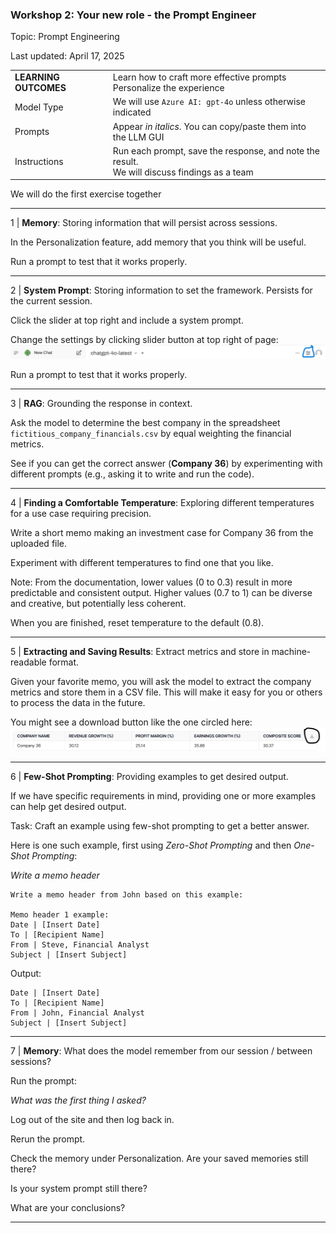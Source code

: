 ### Workshop 2: Your new role - the Prompt Engineer

Topic: Prompt Engineering

Last updated: April 17, 2025

|  |  |
| -------- | ------- |
| **LEARNING OUTCOMES** | Learn how to craft more effective prompts <br> Personalize the experience |
| Model Type | We will use `Azure AI: gpt-4o` unless otherwise indicated |
| Prompts | Appear *in italics*. You can copy/paste them into the LLM GUI |
| Instructions | Run each prompt, save the response, and note the result. <br> We will discuss findings as a team |

We will do the first exercise together

---

1 | **Memory**: Storing information that will persist across sessions.

In the Personalization feature, add memory that you think will be useful. 

Run a prompt to test that it works properly.

---

2 | **System Prompt**: Storing information to set the framework. Persists for the current session.

Click the slider at top right and include a system prompt. 

Change the settings by clicking slider button at top right of page:  
![image](https://github.com/DrAPT/llm/blob/main/quad_c/session1/chatgpt_settings.png)

Run a prompt to test that it works properly.

---

3 | **RAG**: Grounding the response in context.

Ask the model to determine the best company in the spreadsheet `fictitious_company_financials.csv` by equal weighting the financial metrics. 

See if you can get the correct answer (**Company 36**) by experimenting with different prompts (e.g., asking it to write and run the code).

---

4 | **Finding a Comfortable Temperature**: Exploring different temperatures for a use case requiring precision.

Write a short memo making an investment case for Company 36 from the uploaded file.

Experiment with different temperatures to find one that you like. 

Note: From the documentation, lower values (0 to 0.3) result in more predictable and consistent output. Higher values (0.7 to 1) can be diverse and creative, but potentially less coherent. 

When you are finished, reset temperature to the default (0.8).

---

5 | **Extracting and Saving Results**: Extract metrics and store in machine-readable format.   

Given your favorite memo, you will ask the model to extract the company metrics and store them in a CSV file.
This will make it easy for you or others to process the data in the future.

You might see a download button like the one circled here:
![image](https://github.com/DrAPT/llm/blob/main/quad_c/session2/download_file.png)

---

6 | **Few-Shot Prompting**: Providing examples to get desired output.

If we have specific requirements in mind, providing one or more examples can help get desired output.

Task: Craft an example using few-shot prompting to get a better answer.

Here is one such example, first using *Zero-Shot Prompting* and then *One-Shot Prompting*:

*Write a memo header*

```
Write a memo header from John based on this example:

Memo header 1 example:
Date | [Insert Date]
To | [Recipient Name]
From | Steve, Financial Analyst
Subject | [Insert Subject]
```

Output:

```
Date | [Insert Date]
To | [Recipient Name]
From | John, Financial Analyst
Subject | [Insert Subject]
```
---

7 | **Memory**: What does the model remember from our session / between sessions?

Run the prompt:

*What was the first thing I asked?*

Log out of the site and then log back in.

Rerun the prompt.

Check the memory under Personalization. Are your saved memories still there?

Is your system prompt still there?

What are your conclusions?

---



